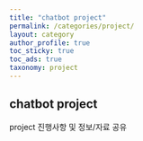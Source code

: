 ```yaml
---
title: "chatbot project"
permalink: /categories/project/
layout: category
author_profile: true
toc_sticky: true
toc_ads: true
taxonomy: project
---
```


## chatbot project

project 진행사항 및 정보/자료 공유
